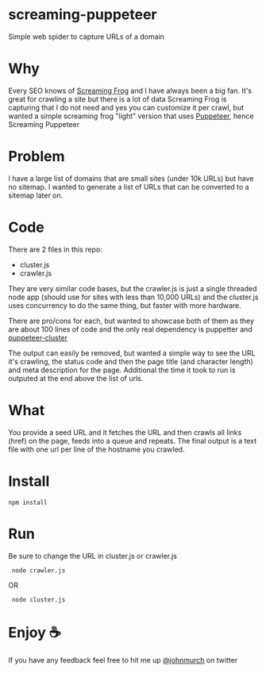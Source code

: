 # screaming-puppeteer
Simple web spider to capture URLs of a domain


# Why
Every SEO knows of [Screaming Frog](https://www.screamingfrog.co.uk/seo-spider/) and I have always been a big fan. It's great for crawling a site but there is a lot of data Screaming Frog is capturing that I do not need and yes you can customize it per crawl, but wanted a simple screaming frog "light" version that uses [Puppeteer](https://github.com/puppeteer/puppeteer), hence Screaming Puppeteer

# Problem
I have a large list of domains that are small sites (under 10k URLs) but have no sitemap. I wanted to generate a list of URLs that can be converted to a sitemap later on.

# Code
There are 2 files in this repo:
* cluster.js
* crawler.js

They are very similar code bases, but the crawler.js is just a single threaded node app (should use for sites with less than 10,000 URLs) and the cluster.js uses concurrency to do the same thing, but faster with more hardware. 

There are pro/cons for each, but wanted to showcase both of them as they are about 100 lines of code and the only real dependency is puppetter and [puppeteer-cluster](https://www.npmjs.com/package/puppeteer-cluster)

The output can easily be removed, but wanted a simple way to see the URL it's crawling, the status code and then the page title (and character length) and meta description for the page. Additional the time it took to run is outputed at the end above the list of urls.

# What
You provide a seed URL and it fetches the URL and then crawls all links (href) on the page, feeds into a queue and repeats. The final output is a text file with one url per line of the hostname you crawled.


# Install

```npm install```


# Run
Be sure to change the URL in cluster.js or crawler.js

``` node crawler.js```

OR

``` node cluster.js```


# Enjoy ☕
If you have any feedback feel free to hit me up [@johnmurch](https://twitter.com/johnmurch) on twitter
